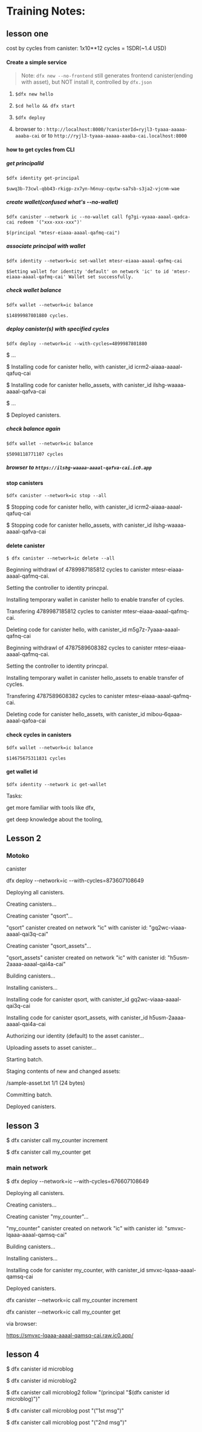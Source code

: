 # Training Notes:

## lesson one

cost by cycles from canister: 1x10\*\*12 cycles = 1SDR(~1.4 USD)

#### Create a simple service

> Note: `dfx new --no-frontend` still generates frontend canister(ending with asset), but NOT install it, controlled by `dfx.json`

1. `$dfx new hello`

2. `$cd hello && dfx start`

3. `$dfx deploy`

4. browser to : `http://localhost:8000/?canisterId=ryjl3-tyaaa-aaaaa-aaaba-cai` or to `http://ryjl3-tyaaa-aaaaa-aaaba-cai.localhost:8000`

#### how to get cycles from CLI

##### get principalId

`$dfx identity get-principal`

`$uwq3b-73cwl-qbb43-rkigp-zx7yn-h6nuy-cqutw-sa7sb-s3ja2-vjcnm-wae`

##### create wallet(confused what's --no-wallet)

`$dfx canister --network ic --no-wallet call fg7gi-vyaaa-aaaal-qadca-cai redeem '("xxx-xxx-xxx")'`

`$(principal "mtesr-eiaaa-aaaal-qafmq-cai")`

##### associate principal with wallet

`$dfx identity --network=ic set-wallet mtesr-eiaaa-aaaal-qafmq-cai`

`$Setting wallet for identity 'default' on network 'ic' to id 'mtesr-eiaaa-aaaal-qafmq-cai' Wallet set successfully.`

##### check wallet balance

`$dfx wallet --network=ic balance`

`$14899987801880 cycles.`

##### deploy canister(s) with specified cycles

`$dfx deploy --network=ic --with-cycles=4899987801880`

$ ...

$ Installing code for canister hello, with canister_id icrm2-aiaaa-aaaal-qafuq-cai

$ Installing code for canister hello_assets, with canister_id ilshg-waaaa-aaaal-qafva-cai

$ ...

$ Deployed canisters.

##### check balance again

`$dfx wallet --network=ic balance`

`$5098118771107 cycles`

##### browser to `https://ilshg-waaaa-aaaal-qafva-cai.ic0.app`

#### stop canisters

`$dfx canister --network=ic stop --all`

$ Stopping code for canister hello, with canister_id icrm2-aiaaa-aaaal-qafuq-cai

$ Stopping code for canister hello_assets, with canister_id ilshg-waaaa-aaaal-qafva-cai

#### delete canister

`$ dfx canister --network=ic delete --all`

Beginning withdrawl of 4789987185812 cycles to canister mtesr-eiaaa-aaaal-qafmq-cai.

Setting the controller to identity princpal.

Installing temporary wallet in canister hello to enable transfer of cycles.

Transfering 4789987185812 cycles to canister mtesr-eiaaa-aaaal-qafmq-cai.

Deleting code for canister hello, with canister_id m5g7z-7yaaa-aaaal-qafnq-cai

Beginning withdrawl of 4787589608382 cycles to canister mtesr-eiaaa-aaaal-qafmq-cai.

Setting the controller to identity princpal.

Installing temporary wallet in canister hello_assets to enable transfer of cycles.

Transfering 4787589608382 cycles to canister mtesr-eiaaa-aaaal-qafmq-cai.

Deleting code for canister hello_assets, with canister_id mibou-6qaaa-aaaal-qafoa-cai

#### check cycles in canisters

`$dfx wallet --network=ic balance`

`$14675675311831 cycles`

#### get wallet id

`$dfx identity --network ic get-wallet`

Tasks:

get more familiar with tools like dfx,

get deep knowledge about the tooling,

## Lesson 2

### Motoko

canister

dfx deploy --network=ic --with-cycles=873607108649

Deploying all canisters.

Creating canisters...

Creating canister "qsort"...

"qsort" canister created on network "ic" with canister id: "gq2wc-viaaa-aaaal-qai3q-cai"

Creating canister "qsort_assets"...

"qsort_assets" canister created on network "ic" with canister id: "h5usm-2aaaa-aaaal-qai4a-cai"

Building canisters...

Installing canisters...

Installing code for canister qsort, with canister_id gq2wc-viaaa-aaaal-qai3q-cai

Installing code for canister qsort_assets, with canister_id h5usm-2aaaa-aaaal-qai4a-cai

Authorizing our identity (default) to the asset canister...

Uploading assets to asset canister...

Starting batch.

Staging contents of new and changed assets:

/sample-asset.txt 1/1 (24 bytes)

Committing batch.

Deployed canisters.

## lesson 3

$ dfx canister call my_counter increment

$ dfx canister call my_counter get

### main network

$ dfx deploy --network=ic --with-cycles=676607108649

Deploying all canisters.

Creating canisters...

Creating canister "my_counter"...

"my_counter" canister created on network "ic" with canister id: "smvxc-lqaaa-aaaal-qamsq-cai"

Building canisters...

Installing canisters...

Installing code for canister my_counter, with canister_id smvxc-lqaaa-aaaal-qamsq-cai

Deployed canisters.

dfx canister --network=ic call my_counter increment

dfx canister --network=ic call my_counter get

via browser:

https://smvxc-lqaaa-aaaal-qamsq-cai.raw.ic0.app/

## lesson 4

$ dfx canister id microblog

$ dfx canister id microblog2

$ dfx canister call microblog2 follow "(principal \"$(dfx canister id microblog)\")"

$ dfx canister call microblog post "(\"1st msg\")"

$ dfx canister call microblog post "(\"2nd msg\")"
